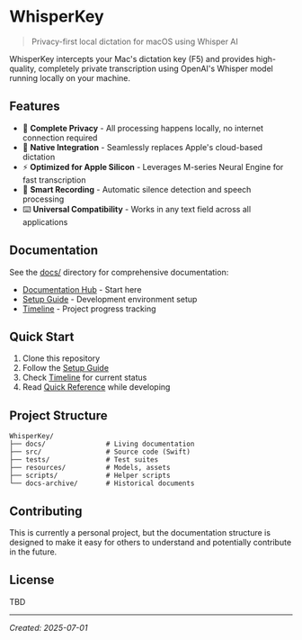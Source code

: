 # WhisperKey

> Privacy-first local dictation for macOS using Whisper AI

WhisperKey intercepts your Mac's dictation key (F5) and provides high-quality, completely private transcription using OpenAI's Whisper model running locally on your machine.

## Features

- 🔐 **Complete Privacy** - All processing happens locally, no internet connection required
- 🎯 **Native Integration** - Seamlessly replaces Apple's cloud-based dictation
- ⚡ **Optimized for Apple Silicon** - Leverages M-series Neural Engine for fast transcription
- 🎤 **Smart Recording** - Automatic silence detection and speech processing
- ⌨️ **Universal Compatibility** - Works in any text field across all applications

## Documentation

See the [docs/](docs/) directory for comprehensive documentation:
- [Documentation Hub](docs/README.md) - Start here
- [Setup Guide](docs/SETUP_GUIDE.md) - Development environment setup
- [Timeline](docs/TIMELINE.md) - Project progress tracking

## Quick Start

1. Clone this repository
2. Follow the [Setup Guide](docs/SETUP_GUIDE.md)
3. Check [Timeline](docs/TIMELINE.md) for current status
4. Read [Quick Reference](docs/QUICK_REFERENCE.md) while developing

## Project Structure

```
WhisperKey/
├── docs/               # Living documentation
├── src/                # Source code (Swift)
├── tests/              # Test suites
├── resources/          # Models, assets
├── scripts/            # Helper scripts
└── docs-archive/       # Historical documents
```

## Contributing

This is currently a personal project, but the documentation structure is designed to make it easy for others to understand and potentially contribute in the future.

## License

TBD

---
*Created: 2025-07-01*